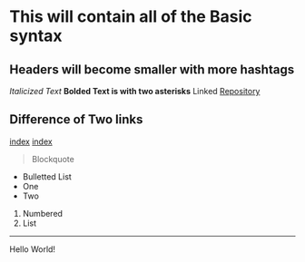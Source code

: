 # This will contain all of the Basic syntax
## Headers will become smaller with more hashtags
*Italicized Text*
**Bolded Text is with two asterisks**
Linked [Repository](https://github.com/kevku/cse15l-lab-reports)
## Difference of Two links
[index](index.html)
[index](https://github.com/kevku/index.html)
> Blockquote
* Bulletted List
* One
* Two

1. Numbered
2. List
 ---
Hello World!
